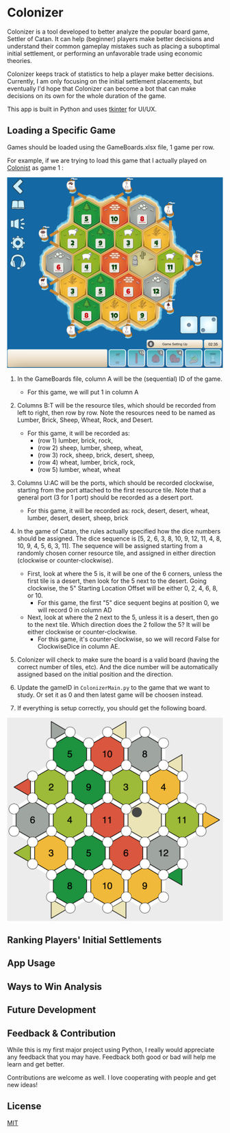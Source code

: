 
# Colonizer

Colonizer is a tool developed to better analyze the popular board game, Settler of Catan. It can help (beginner) players make better decisions and understand their common gameplay mistakes such as placing a suboptimal initial settlement, or performing an unfavorable trade using economic theories.

Colonizer keeps track of statistics to help a player make better decisions. Currently, I am only focusing on the initial settlement placements, but eventually I'd hope that Colonizer can become a bot that can  make decisions on its own for the whole duration of the game.

This app is built in Python and uses [tkinter](https://docs.python.org/3/library/tkinter.html) for UI/UX.

## Loading a Specific Game

Games should be loaded using the GameBoards.xlsx file, 1 game per row.

For example, if we are trying to load this game that I actually played on [Colonist](https://colonist.io) as game 1 :

![_](https://github.com/kennethshsu/Colonizer/blob/main/ReadMe%20Support/Setup%20Example.png)


1. In the GameBoards file, column A will be the (sequential) ID of the game.
    * For this game, we will put 1 in column A


2. Columns B:T will be the resource tiles, which should be recorded from left to right, then row by row. Note the resources need to be named as Lumber, Brick, Sheep, Wheat, Rock, and Desert.
    * For this game, it will be recorded as:
      * (row 1) lumber, brick, rock,
      * (row 2) sheep, lumber, sheep, wheat,
      * (row 3) rock, sheep, brick, desert, sheep,
      * (row 4)	wheat, lumber, brick, rock,
      * (row 5) lumber, wheat, wheat


3. Columns U:AC will be the ports, which should be recorded clockwise, starting from the port attached to the first resource tile. Note that a general port (3 for 1 port) should be recorded as a desert port.
    * For this game, it will be recorded as: rock, desert, desert, wheat, lumber, desert, desert, sheep, brick


4. In the game of Catan, the rules actually specified how the dice numbers should be assigned. The dice sequence is [5, 2, 6, 3, 8, 10, 9, 12, 11, 4, 8, 10, 9, 4, 5, 6, 3, 11]. The sequence will be assigned starting from a randomly chosen corner resource tile, and assigned in either direction (clockwise or counter-clockwise).
    * First, look at where the 5 is, it will be one of the 6 corners, unless the first tile is a desert, then look for the 5 next to the desert. Going clockwise, the 5" Starting Location Offset will be either 0, 2, 4, 6, 8, or 10.
      * For this game, the first "5" dice sequent begins at position 0, we will record 0 in column AD
    * Next, look at where the 2 next to the 5, unless it is a desert, then go to the next tile. Which direction does the 2 follow the 5? It will be either clockwise or counter-clockwise.
      * For this game, it's counter-clockwise, so we will record False for ClockwiseDice in column AE.


5. Colonizer will check to make sure the board is a valid board (having the correct number of tiles, etc). And the dice number will be automatically assigned based on the initial position and the direction.
6. Update the gameID in ```ColonizerMain.py``` to the game that we want to study. Or set it as 0 and then latest game will be choosen instead.
6. If everything is setup correctly, you should get the following board.

![_](https://github.com/kennethshsu/Colonizer/blob/main/ReadMe%20Support/Setup%20Loaded%20Board.png)

## Ranking Players' Initial Settlements

## App Usage

## Ways to Win Analysis

## Future Development

## Feedback & Contribution

While this is my first major project using Python, I really would appreciate any feedback that you may have. Feedback both good or bad will help me learn and get better.

Contributions are welcome as well. I love cooperating with people and get new ideas!

## License
[MIT](https://github.com/kennethshsu/Colonizer/blob/main/LICENSE.md)
